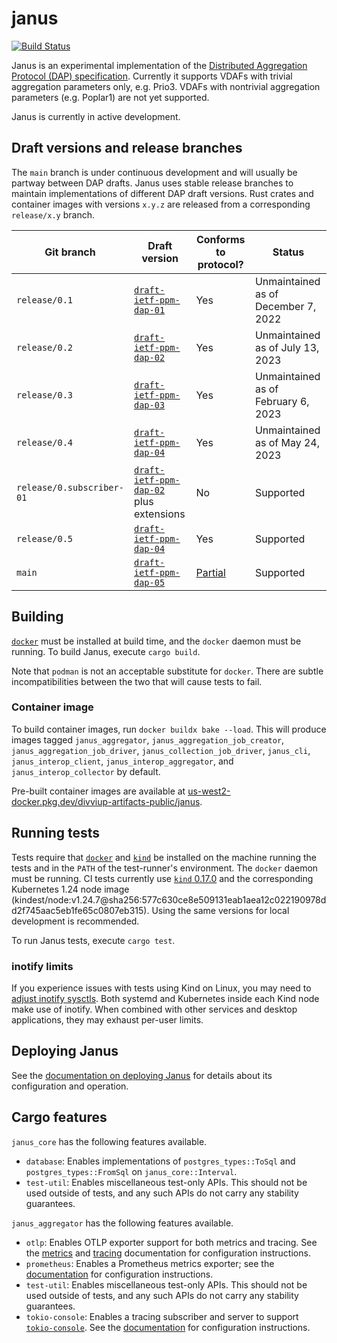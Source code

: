 # janus
[![Build Status]][actions]

[Build Status]: https://github.com/divviup/janus/workflows/ci-build/badge.svg
[actions]: https://github.com/divviup/janus/actions?query=branch%3Amain

Janus is an experimental implementation of the [Distributed Aggregation Protocol
(DAP) specification](https://datatracker.ietf.org/doc/draft-ietf-ppm-dap/).
Currently it supports VDAFs with trivial aggregation parameters only, e.g.
Prio3. VDAFs with nontrivial aggregation parameters (e.g. Poplar1) are not yet
supported.

Janus is currently in active development.

## Draft versions and release branches

The `main` branch is under continuous development and will usually be partway
between DAP drafts. Janus uses stable release branches to maintain
implementations of different DAP draft versions. Rust crates and container
images with versions `x.y.z` are released from a corresponding `release/x.y`
branch.

| Git branch | Draft version | Conforms to protocol? | Status |
| ---------- | ------------- | --------------------- | ------ |
| `release/0.1` | [`draft-ietf-ppm-dap-01`](https://datatracker.ietf.org/doc/draft-ietf-ppm-dap/01/) | Yes | Unmaintained as of December 7, 2022 |
| `release/0.2` | [`draft-ietf-ppm-dap-02`](https://datatracker.ietf.org/doc/draft-ietf-ppm-dap/02/) | Yes | Unmaintained as of July 13, 2023 |
| `release/0.3` | [`draft-ietf-ppm-dap-03`](https://datatracker.ietf.org/doc/draft-ietf-ppm-dap/03/) | Yes | Unmaintained as of February 6, 2023 |
| `release/0.4` | [`draft-ietf-ppm-dap-04`](https://datatracker.ietf.org/doc/draft-ietf-ppm-dap/04/) | Yes | Unmaintained as of May 24, 2023 |
| `release/0.subscriber-01` | [`draft-ietf-ppm-dap-02`](https://datatracker.ietf.org/doc/draft-ietf-ppm-dap/02/) plus extensions | No | Supported |
| `release/0.5` | [`draft-ietf-ppm-dap-04`](https://datatracker.ietf.org/doc/draft-ietf-ppm-dap/04/) | Yes | Supported |
| `main` | [`draft-ietf-ppm-dap-05`](https://datatracker.ietf.org/doc/draft-ietf-ppm-dap/05/) | [Partial](https://github.com/divviup/janus/issues/1669) | Supported |

## Building

[`docker`](https://www.docker.com) must be installed at build time, and the
`docker` daemon must be running. To build Janus, execute `cargo build`.

Note that `podman` is not an acceptable substitute for `docker`. There are
subtle incompatibilities between the two that will cause tests to fail.

### Container image

To build container images, run `docker buildx bake --load`. This will produce images
tagged `janus_aggregator`, `janus_aggregation_job_creator`,
`janus_aggregation_job_driver`, `janus_collection_job_driver`, `janus_cli`,
`janus_interop_client`, `janus_interop_aggregator`, and
`janus_interop_collector` by default.

Pre-built container images are available at
[us-west2-docker.pkg.dev/divviup-artifacts-public/janus](https://us-west2-docker.pkg.dev/divviup-artifacts-public/janus).

## Running tests

Tests require that [`docker`](https://www.docker.com) and
[`kind`](https://kind.sigs.k8s.io) be installed on the machine running the tests
and in the `PATH` of the test-runner's environment. The `docker` daemon must be
running. CI tests currently use [`kind`
0.17.0](https://github.com/kubernetes-sigs/kind/releases/tag/v0.17.0) and the
corresponding Kubernetes 1.24 node image
(kindest/node:v1.24.7@sha256:577c630ce8e509131eab1aea12c022190978dd2f745aac5eb1fe65c0807eb315).
Using the same versions for local development is recommended.

To run Janus tests, execute `cargo test`.

### inotify limits

If you experience issues with tests using Kind on Linux, you may need to [adjust
inotify
sysctls](https://kind.sigs.k8s.io/docs/user/known-issues/#pod-errors-due-to-too-many-open-files).
Both systemd and Kubernetes inside each Kind node make use of inotify. When
combined with other services and desktop applications, they may exhaust per-user
limits.

## Deploying Janus

See the [documentation on deploying Janus](docs/DEPLOYING.md) for details about
its configuration and operation.

## Cargo features

`janus_core` has the following features available.

* `database`: Enables implementations of `postgres_types::ToSql` and
  `postgres_types::FromSql` on `janus_core::Interval`.
* `test-util`: Enables miscellaneous test-only APIs. This should not be used
  outside of tests, and any such APIs do not carry any stability guarantees.

`janus_aggregator` has the following features available.

* `otlp`: Enables OTLP exporter support for both metrics and tracing. See the
  [metrics](docs/CONFIGURING_METRICS.md) and
  [tracing](docs/CONFIGURING_TRACING.md) documentation for configuration
  instructions.
* `prometheus`: Enables a Prometheus metrics exporter; see the
  [documentation](docs/CONFIGURING_METRICS.md) for configuration instructions.
* `test-util`: Enables miscellaneous test-only APIs. This should not be used
  outside of tests, and any such APIs do not carry any stability guarantees.
* `tokio-console`: Enables a tracing subscriber and server to support
  [`tokio-console`](https://github.com/tokio-rs/console). See the
  [documentation](docs/CONFIGURING_TOKIO_CONSOLE.md) for configuration
  instructions.
